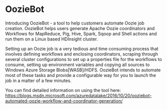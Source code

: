 # OozieBot

Introducing OozieBot - a tool to help customers automate Oozie job creation. OozieBot helps users generate Apache Oozie coordinators and Workflows for MapReduce, Pig, Hive, Spark, Sqoop and Shell actions and run them on a Linux based HDInsight cluster.

Setting up an Oozie job is a very tedious and time consuming process that involves defining workflows and enclosing coordinators, scraping through several cluster configurations to set up a properties file for the workflows to consume, setting up environment variables and copying all sources to Windows Azure Storage Blobs[WASB]/HDFS. OozieBot intends to automate most of these tasks and provide a configurable way for you to launch the job in a matter of a few minutes.

You can find detailed information on using the tool here:
https://blogs.msdn.microsoft.com/azuredatalake/2016/10/20/ooziebot-automated-oozie-workflow-and-coordinator-generation/
